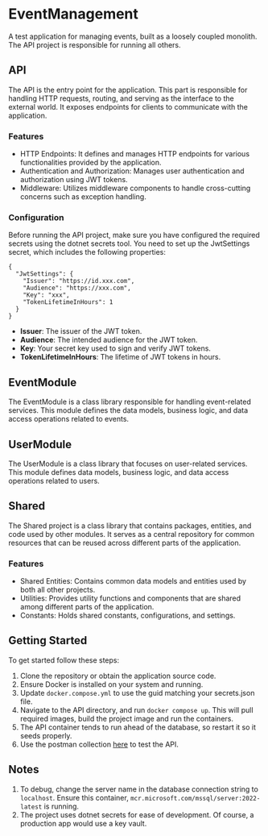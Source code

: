 # EventManagement
A test application for managing events, built as a loosely coupled monolith. The API project is responsible for running all others.

## API
The API is the entry point for the application. This part is responsible for handling HTTP requests, routing, and serving as the interface to the external world. It exposes endpoints for clients to communicate with the application.

### Features

- HTTP Endpoints: It defines and manages HTTP endpoints for various functionalities provided by the application.
- Authentication and Authorization: Manages user authentication and authorization using JWT tokens.
- Middleware: Utilizes middleware components to handle cross-cutting concerns such as exception handling.

### Configuration

Before running the API project, make sure you have configured the required secrets using the dotnet secrets tool. You
need to set up the JwtSettings secret, which includes the following properties:

```
{
  "JwtSettings": {
    "Issuer": "https://id.xxx.com",
    "Audience": "https://xxx.com",
    "Key": "xxx",
    "TokenLifetimeInHours": 1
  }
}
```

- **Issuer**: The issuer of the JWT token.
- **Audience**: The intended audience for the JWT token.
- **Key**: Your secret key used to sign and verify JWT tokens.
- **TokenLifetimeInHours**: The lifetime of JWT tokens in hours.

## EventModule
The EventModule is a class library responsible for handling event-related services. This module defines the data models, business logic, and data access operations related to events.

## UserModule
The UserModule is a class library that focuses on user-related services. This module defines data models, business logic, and data access operations related to users.

## Shared
The Shared project is a class library that contains packages, entities, and code used by other modules. It serves as a central repository for common resources that can be reused across different parts of the application.

### Features

- Shared Entities: Contains common data models and entities used by both all other projects.
- Utilities: Provides utility functions and components that are shared among different parts of the application.
- Constants: Holds shared constants, configurations, and settings.

## Getting Started
To get started follow these steps:

1. Clone the repository or obtain the application source code.
2. Ensure Docker is installed on your system and running.
3. Update `docker.compose.yml` to use the guid matching your secrets.json file.
4. Navigate to the API directory, and run `docker compose up`. This will pull required images, build the project image and run the containers.
5. The API container tends to run ahead of the database, so restart it so it seeds properly.
6. Use the postman collection [here](https://documenter.getpostman.com/view/22039666/2s9YXk2LAj) to test the API.

## Notes
1. To debug, change the server name in the database connection string to `localhost`. Ensure this container, `mcr.microsoft.com/mssql/server:2022-latest` is running.
2. The project uses dotnet secrets for ease of development. Of course, a production app would use a key vault.
